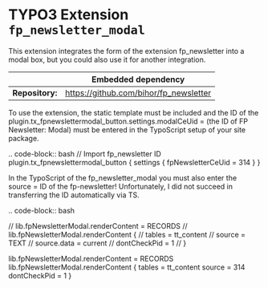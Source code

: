 # TYPO3 Extension `fp_newsletter_modal`

This extension integrates the form of the extension fp_newsletter into a modal box, but you could also use it for another integration. 

|                  | Embedded dependency                                   |
|------------------|-------------------------------------------------------|
| **Repository:**  | https://github.com/bihor/fp_newsletter                |

To use the extension, the static template must be included and the ID of the plugin.tx_fpnewslettermodal_button.settings.modalCeUid = (the ID of FP Newsletter: Modal) must be entered in the TypoScript setup of your site package.

.. code-block:: bash
	// Import fp_newsletter ID
	plugin.tx_fpnewslettermodal_button {
    settings {
      fpNewsletterCeUid = 314
    }
  }

In the TypoScript of the fp_newsletter_modal you must also enter the source = ID of the fp-newsletter!
Unfortunately, I did not succeed in transferring the ID automatically via TS.

.. code-block:: bash

// lib.fpNewsletterModal.renderContent = RECORDS
// lib.fpNewsletterModal.renderContent {
//     tables = tt_content
//     source = TEXT
//     source.data = current
//     dontCheckPid = 1
// }

lib.fpNewsletterModal.renderContent = RECORDS
lib.fpNewsletterModal.renderContent {
    tables = tt_content
    source = 314
    dontCheckPid = 1
}